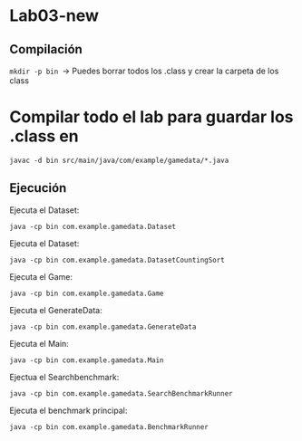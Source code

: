 # Lab03-new

## Compilación
```mkdir -p bin ```-> Puedes borrar todos los .class y crear la carpeta de los class

# Compilar todo el lab para guardar los .class en 
```javac -d bin src/main/java/com/example/gamedata/*.java```

## Ejecución

Ejecuta el Dataset:
```
java -cp bin com.example.gamedata.Dataset
```
Ejecuta el Dataset:
```
java -cp bin com.example.gamedata.DatasetCountingSort
```
Ejecuta el Game:
```
java -cp bin com.example.gamedata.Game
```
Ejecuta el GenerateData:
```
java -cp bin com.example.gamedata.GenerateData
```
Ejecuta el Main:
```
java -cp bin com.example.gamedata.Main
```
Ejectua el Searchbenchmark:
```
java -cp bin com.example.gamedata.SearchBenchmarkRunner 
```
Ejecuta el benchmark principal:

```
java -cp bin com.example.gamedata.BenchmarkRunner
```


